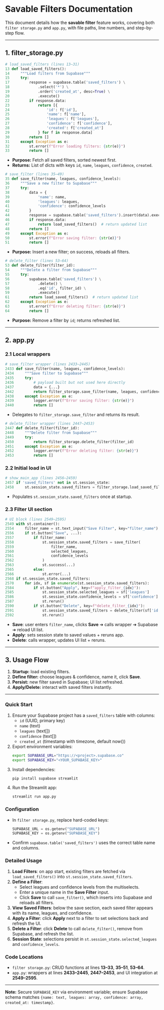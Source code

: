 # Savable Filters Documentation

This document details how the **savable filter** feature works, covering both `filter storage.py` and `app.py`, with file paths, line numbers, and step-by-step flow.

---

## 1. filter_storage.py


```python
# load_saved_filters (lines 13–31)
13 def load_saved_filters():
14     """Load filters from Supabase"""
15     try:
17         response = supabase.table('saved_filters') \
18             .select('*') \
19             .order('created_at', desc=True) \
20             .execute()
22         if response.data:
23             return [{
24                 'id': f['id'],
25                 'name': f['name'],
26                 'leagues': f['leagues'],
27                 'confidence': f['confidence'],
28                 'created': f['created_at']
29             } for f in response.data]
30         return []
31     except Exception as e:
32         st.error(f"Error loading filters: {str(e)}")
33         return []
```
- **Purpose:** Fetch all saved filters, sorted newest first.
- **Returns:** List of dicts with keys `id`, `name`, `leagues`, `confidence`, `created`.

```python
# save_filter (lines 35–49)
35 def save_filter(name, leagues, confidence_levels):
36     """Save a new filter to Supabase"""
37     try:
38         data = {
39             'name': name,
40             'leagues': leagues,
41             'confidence': confidence_levels
42         }
44         response = supabase.table('saved_filters').insert(data).execute()
46         if response.data:
47             return load_saved_filters()  # return updated list
48         return []
49     except Exception as e:
50         st.error(f"Error saving filter: {str(e)}")
51         return []
```
- **Purpose:** Insert a new filter; on success, reloads all filters.

```python
# delete_filter (lines 53–64)
53 def delete_filter(filter_id):
54     """Delete a filter from Supabase"""
55     try:
56         supabase.table('saved_filters') \
57             .delete() \
58             .eq('id', filter_id) \
59             .execute()
61         return load_saved_filters()  # return updated list
62     except Exception as e:
63         st.error(f"Error deleting filter: {str(e)}")
64         return []
```
- **Purpose:** Remove a filter by `id`; returns refreshed list.

---

## 2. app.py


### 2.1 Local wrappers

```python
# save_filter wrapper (lines 2433–2445)
2433 def save_filter(name, leagues, confidence_levels):
2434     """Save filter to Supabase"""
2435     try:
2436         # payload built but not used here directly
2437         data = {...}
2442         return filter_storage.save_filter(name, leagues, confidence_levels)
2438     except Exception as e:
2439         logger.error(f"Error saving filter: {str(e)}")
2440         return []
```
- Delegates to `filter_storage.save_filter` and returns its result.

```python
# delete_filter wrapper (lines 2447–2453)
2447 def delete_filter(filter_id):
2448     """Delete filter from Supabase"""
2449     try:
2450         return filter_storage.delete_filter(filter_id)
2451     except Exception as e:
2452         logger.error(f"Error deleting filter: {str(e)}")
2453         return []
```

### 2.2 Initial load in UI

```python
# show_main_app (lines 2456–2459)
2457 if 'saved_filters' not in st.session_state:
2458     st.session_state.saved_filters = filter_storage.load_saved_filters()
```
- Populates `st.session_state.saved_filters` once at startup.

### 2.3 Filter UI section

```python
# UI block (lines 2549–2595)
2549 with st.container():
2554     filter_name = st.text_input("Save Filter", key="filter_name")
2556     if st.button("Save", ...):
2557         if filter_name:
2558             st.session_state.saved_filters = save_filter(
2559                 filter_name,
2560                 selected_leagues,
2561                 confidence_levels
2562             )
2563             st.success(...)
2565         else:
2566             st.error(...)
2568 if st.session_state.saved_filters:
2570     for idx, sf in enumerate(st.session_state.saved_filters):
2584         if st.button("Apply", key=f"apply_filter_{idx}"):
2585             st.session_state.selected_leagues = sf['leagues']
2586             st.session_state.confidence_levels = sf['confidence']
2587             st.rerun()
2590         if st.button("Delete", key=f"delete_filter_{idx}"):
2591             st.session_state.saved_filters = delete_filter(sf['id'])
2592             st.rerun()
```
- **Save**: user enters `filter_name`, clicks **Save** ➔ calls wrapper ➔ Supabase ➔ reload UI list.
- **Apply**: sets session state to saved values + reruns app.
- **Delete**: calls wrapper, updates UI list + reruns.

---

## 3. Usage Flow
1. **Startup:** load existing filters.
2. **Define filter:** choose leagues & confidence, name it, click **Save**.
3. **Persist:** new filter saved in Supabase; UI list refreshed.
4. **Apply/Delete:** interact with saved filters instantly.

---

### Quick Start
1. Ensure your Supabase project has a `saved_filters` table with columns:
   - `id` (UUID, primary key)
   - `name` (text)
   - `leagues` (text[])
   - `confidence` (text[])
   - `created_at` (timestamp with timezone, default now())
2. Export environment variables:
   ```bash
   export SUPABASE_URL="https://<project>.supabase.co"
   export SUPABASE_KEY="<YOUR_SUPABASE_KEY>"
   ```
3. Install dependencies:
   ```bash
   pip install supabase streamlit
   ```
4. Run the Streamlit app:
   ```bash
   streamlit run app.py
   ```

### Configuration
- In `filter storage.py`, replace hard-coded keys:
  ```python
  SUPABASE_URL = os.getenv("SUPABASE_URL")
  SUPABASE_KEY = os.getenv("SUPABASE_KEY")
  ```
- Confirm `supabase.table('saved_filters')` uses the correct table name and columns.

### Detailed Usage
1. **Load Filters**: on app start, existing filters are fetched via `load_saved_filters()` into `st.session_state.saved_filters`.
2. **Define a Filter**:
   - Select leagues and confidence levels from the multiselects.
   - Enter a unique name in the **Save Filter** input.
   - Click **Save** to call `save_filter()`, which inserts into Supabase and reloads all filters.
3. **View Saved Filters**: below the save section, each saved filter appears with its name, leagues, and confidence.
4. **Apply a Filter**: click **Apply** next to a filter to set selections back and refresh the UI.
5. **Delete a Filter**: click **Delete** to call `delete_filter()`, remove from Supabase, and refresh the list.
6. **Session State**: selections persist in `st.session_state.selected_leagues` and `confidence_levels`.

### Code Locations
- `filter storage.py`: CRUD functions at lines **13–33**, **35–51**, **53–64**.
- `app.py`: wrappers at lines **2433–2445**, **2447–2453**, and UI integration at **2549–2595**.

---

**Note:** Secure `SUPABASE_KEY` via environment variable; ensure Supabase schema matches `{name: text, leagues: array, confidence: array, created_at: timestamp}`.
